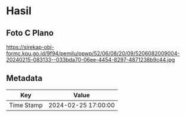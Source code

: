 # Hasil

## Foto C Plano

https://sirekap-obj-formc.kpu.go.id/9f94/pemilu/ppwp/52/06/08/20/09/5206082009004-20240215-083133--033bda70-06ee-4454-8297-4871238b9c44.jpg


## Metadata

| Key        | Value               |
| ---------- | ------------------- |
| Time Stamp | 2024-02-25 17:00:00 |



